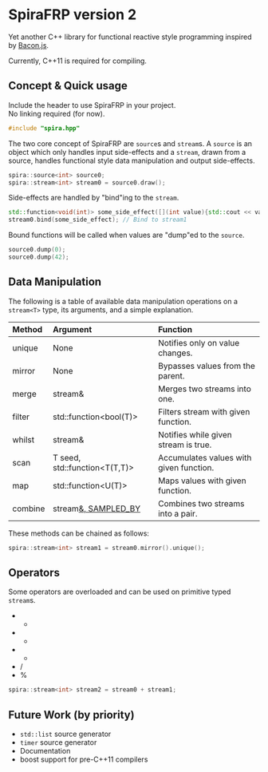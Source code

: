 # SpiraFRP version 2
Yet another C++ library for functional reactive style programming inspired by [Bacon.js](https://baconjs.github.io/).

Currently, C++11 is required for compiling.

Concept & Quick usage
---------------------
Include the header to use SpiraFRP in your project.  
No linking required (for now).

```c++
#include "spira.hpp"
```

The two core concept of SpiraFRP are `source`s and `stream`s. A `source` is an object which only handles input side-effects and a `stream`, drawn from a source, handles functional style data manipulation and output side-effects.

```c++
spira::source<int> source0;
spira::stream<int> stream0 = source0.draw();
```

Side-effects are handled by "bind"ing to the `stream`.

```c++
std::function<void(int)> some_side_effect([](int value){std::cout << value << std::endl;});
stream0.bind(some_side_effect); // Bind to stream1
```

Bound functions will be called when values are "dump"ed to the `source`.

```c++
source0.dump(0);
source0.dump(42);
```

Data Manipulation
-----------------
The following is a table of available data manipulation operations on a `stream<T>` type, its arguments, and a simple explanation.

|Method |Argument                     |Function                               |
|:------|:----------------------------|:--------------------------------------|
|unique |None                         |Notifies only on value changes.        |
|mirror |None                         |Bypasses values from the parent.       |
|merge  |stream<T>&                   |Merges two streams into one.           |
|filter |std::function<bool(T)>       |Filters stream with given function.    |
|whilst |stream<bool>&                |Notifies while given stream is true.   |
|scan   |T seed, std::function<T(T,T)>|Accumulates values with given function.|
|map    |std::function<U(T)>          |Maps values with given function.       |
|combine|stream<U>&, SAMPLED_BY       |Combines two streams into a pair.      |

These methods can be chained as follows:

```c++
spira::stream<int> stream1 = stream0.mirror().unique();
```

Operators
---------
Some operators are overloaded and can be used on primitive typed `stream`s.

- +
- -
- *
- /
- %

```c++
spira::stream<int> stream2 = stream0 + stream1;
```

Future Work (by priority)
-------------------------
- `std::list` source generator
- `timer` source generator
- Documentation
- boost support for pre-C++11 compilers
